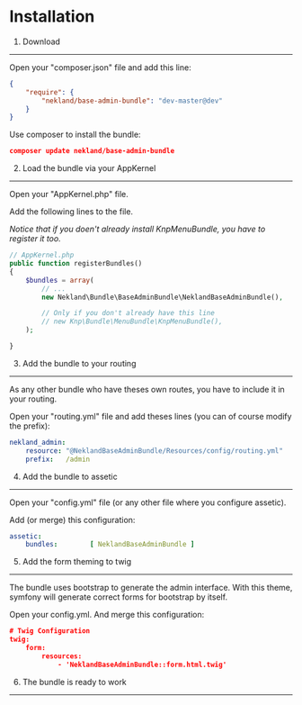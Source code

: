 Installation
============

1) Download
-----------

Open your "composer.json" file and add this line:
```JSON
{
    "require": {
        "nekland/base-admin-bundle": "dev-master@dev"
    }
}
```

Use composer to install the bundle:
```JSON
composer update nekland/base-admin-bundle
```

2) Load the bundle via your AppKernel
-------------------------------------

Open your "AppKernel.php" file.

Add the following lines to the file.

*Notice that if you doen't already install KnpMenuBundle, you have to register it too.*
```PHP
// AppKernel.php
public function registerBundles()
{
    $bundles = array(
        // ...
        new Nekland\Bundle\BaseAdminBundle\NeklandBaseAdminBundle(),

        // Only if you don't already have this line
        // new Knp\Bundle\MenuBundle\KnpMenuBundle(),
    );

}
```

3) Add the bundle to your routing
---------------------------------

As any other bundle who have theses own routes, you have to include it in your routing.

Open your "routing.yml" file and add theses lines (you can of course modify the prefix):
```YAML
nekland_admin:
    resource: "@NeklandBaseAdminBundle/Resources/config/routing.yml"
    prefix:   /admin
```

4) Add the bundle to assetic
----------------------------

Open your "config.yml" file (or any other file where you configure assetic).

Add (or merge) this configuration:
```YAML
assetic:
    bundles:        [ NeklandBaseAdminBundle ]
```

5) Add the form theming to twig
-------------------------------

The bundle uses bootstrap to generate the admin interface. With this theme, symfony will generate correct forms for
bootstrap by itself.

Open your config.yml. And merge this configuration:
```JSON
# Twig Configuration
twig:
    form:
        resources:
            - 'NeklandBaseAdminBundle::form.html.twig'
```

6) The bundle is ready to work
------------------------------
